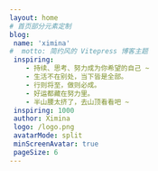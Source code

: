 ```yaml
---
layout: home
# 首页部分元素定制
blog:
 name: 'ximina'
#  motto: 简约风的 Vitepress 博客主题
 inspiring:
    - 持续、思考、努力成为你希望的自己 ~
    - 生活不在别处，当下皆是全部。
    - 行则将至，做则必成。
    - 好运都藏在努力里。
    - 半山腰太挤了，去山顶看看吧 ~
 inspiring: 1000
 author: Ximina
 logo: /logo.png
 avatarMode: split
 minScreenAvatar: true
 pageSize: 6
---
```

